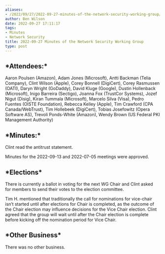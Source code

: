 ```yaml
---
aliases:
- /2022/09/27/2022-09-27-minutes-of-the-network-security-working-group/
author: Ben Wilson
date: 2022-09-27 17:11:17
tags:
- Minutes
- Network Security
title: 2022-09-27 Minutes of the Network Security Working Group
type: post
---
```


## \*Attendees:\*

Aaron Poulsen (Amazon), Adam Jones (Microsoft), Antti Backman (Telia Company), Clint Wilson (Apple), Corey Bonnell (DigiCert), Corey Rasmussen (OATI), Daryn Wright (GoDaddy), David Kluge (Google), Dustin Hollenback (Microsoft), Inigo Barreira (Sectigo), Joanna Fox (TrustCor Systems), Jozef Nigut (Disig), Kiran Tummala (Microsoft), Marcelo Silva (Visa), Pedro Fuentes (OISTE Foundation), Rebecca Kelley (Apple), Tim Crawford (CPA Canada/WebTrust), Tim Hollebeek (DigiCert), Tobias Josefowitz (Opera Software AS), Trevoli Ponds-White (Amazon), Wendy Brown (US Federal PKI Management Authority)

## \*Minutes:\*

Clint read the antitrust statement.

Minutes for the 2022-09-13 and 2022-07-05 meetings were approved.

## \*Elections\*

There is currently a ballot in voting for the next WG Chair and Clint asked for members to send their votes to the election committee.

Tim H. mentioned that traditionally the call for nominations for vice-chair isn’t started until after elections for Chair is completed, as the outcome of the Chair election may influence decisions for the Vice Chair election. Clint agreed that the group will wait until after the Chair election is complete before kicking off the nomination period for Vice Chair.

## \*Other Business\*

There was no other business.